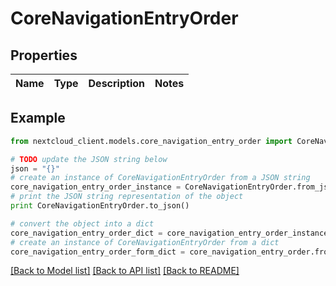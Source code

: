 # CoreNavigationEntryOrder


## Properties
Name | Type | Description | Notes
------------ | ------------- | ------------- | -------------

## Example

```python
from nextcloud_client.models.core_navigation_entry_order import CoreNavigationEntryOrder

# TODO update the JSON string below
json = "{}"
# create an instance of CoreNavigationEntryOrder from a JSON string
core_navigation_entry_order_instance = CoreNavigationEntryOrder.from_json(json)
# print the JSON string representation of the object
print CoreNavigationEntryOrder.to_json()

# convert the object into a dict
core_navigation_entry_order_dict = core_navigation_entry_order_instance.to_dict()
# create an instance of CoreNavigationEntryOrder from a dict
core_navigation_entry_order_form_dict = core_navigation_entry_order.from_dict(core_navigation_entry_order_dict)
```
[[Back to Model list]](../README.md#documentation-for-models) [[Back to API list]](../README.md#documentation-for-api-endpoints) [[Back to README]](../README.md)


